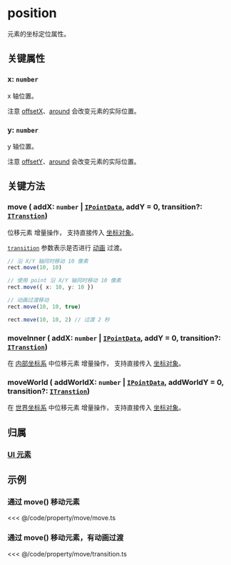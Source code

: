 # position

元素的坐标定位属性。

## 关键属性

### x: `number`

x 轴位置。

注意 [offsetX](/reference/UI/offset.md)、[around](/reference/UI/around.md) 会改变元素的实际位置。

### y: `number`

y 轴位置。

注意 [offsetY](/reference/UI/offset.md)、[around](/reference/UI/around.md) 会改变元素的实际位置。

## 关键方法

### move ( addX: `number` | [`IPointData`](../interface/math/Math#ipointdata), addY = 0, transition?: [`ITranstion`](/reference/UI/transition.md#transition-itranstion))

位移元素 <badge>增量操作</badge>， 支持直接传入 [坐标对象](/reference/interface/math/Math.md#ipointdata)。

[`transition`](/reference/UI/transition.md#transition-itranstion) 参数表示是否进行 [动画](/guide/plugin/animate.md) 过渡。

```ts
// 沿 X/Y 轴同时移动 10 像素
rect.move(10, 10)

// 使用 point 沿 X/Y 轴同时移动 10 像素
rect.move({ x: 10, y: 10 })

// 动画过渡移动
rect.move(10, 10, true)

rect.move(10, 10, 2) // 过渡 2 秒
```

### moveInner ( addX: `number` | [`IPointData`](../interface/math/Math#ipointdata), addY = 0, transition?: [`ITranstion`](/reference/UI/transition.md#transition-itranstion))

在 [内部坐标系](/guide/basic/coordinate.md) 中位移元素 <badge>增量操作</badge>， 支持直接传入 [坐标对象](/reference/interface/math/Math.md#ipointdata)。

### moveWorld ( addWorldX: `number` | [`IPointData`](../interface/math/Math#ipointdata), addWorldY = 0, transition?: [`ITranstion`](/reference/UI/transition.md#transition-itranstion))

在 [世界坐标系](/guide/basic/coordinate.md#world) 中位移元素 <badge>增量操作</badge>， 支持直接传入 [坐标对象](/reference/interface/math/Math.md#ipointdata)。

## 归属

### [UI 元素](/reference/display/UI.md)

## 示例

### 通过 move() 移动元素

<<< @/code/property/move/move.ts

### 通过 move() 移动元素，有动画过渡

<<< @/code/property/move/transition.ts
